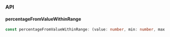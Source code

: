 

### API

#### percentageFromValueWithinRange

```ts
const percentageFromValueWithinRange: (value: number, min: number, max: number, minAllowed?: number, maxAllowed?: number) => number;
```

